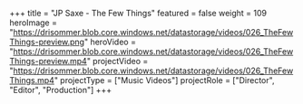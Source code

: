+++
title = "JP Saxe - The Few Things"
featured = false
weight = 109
heroImage = "https://drisommer.blob.core.windows.net/datastorage/videos/026_TheFewThings-preview.png"
heroVideo = "https://drisommer.blob.core.windows.net/datastorage/videos/026_TheFewThings-preview.mp4"
projectVideo = "https://drisommer.blob.core.windows.net/datastorage/videos/026_TheFewThings.mp4"
projectType = ["Music Videos"]
projectRole = ["Director", "Editor", "Production"]
+++
